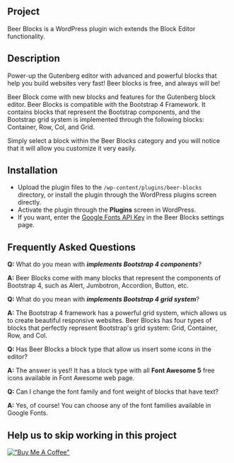 ## Project

Beer Blocks is a WordPress plugin wich extends the Block Editor functionality.

## Description

Power-up the Gutenberg editor with advanced and powerful blocks that help you build websites very fast! Beer blocks is free, and always will be!

Beer Block come with new blocks and features for the Gutenberg block editor. Beer Blocks is compatible with the Bootstrap 4 Framework. It contains blocks that represent the Bootstrap components, and the Bootstrap grid system is implemented through the following blocks: Container, Row, Col, and Grid.

Simply select a block within the Beer Blocks category and you will notice that it will allow you customize it very easily.

## Installation

- Upload the plugin files to the `/wp-content/plugins/beer-blocks` directory, or install the plugin through the WordPress plugins screen directly.
- Activate the plugin through the **Plugins** screen in WordPress.
- If you want, enter the [Google Fonts API Key](https://developers.google.com/fonts/docs/developer_api) in the Beer Blocks settings page.

## Frequently Asked Questions

**Q:** What do you mean with **_implements Bootstrap 4 components_**?

**A:** Beer Blocks come with many blocks that represent the components of Bootstrap 4, such as Alert, Jumbotron, Accordion, Button, etc.

**Q:** What do you mean with **_implements Bootstrap 4 grid system_**?

**A:** The Bootstrap 4 framework has a powerful grid system, which allows us to create beautiful responsive websites. Beer Blocks has four types of blocks that perfectly represent Bootstrap\'s grid system: Grid, Container, Row, and Col.

**Q:** Has Beer Blocks a block type that allow us insert some icons in the editor?

**A:** The answer is yes!! It has a block type with all **Font Awesome 5** free icons available in Font Awesome web page.

**Q:** Can I change the font family and font weight of blocks that have text?

**A:** Yes, of course! You can choose any of the font families available in Google Fonts.

## Help us to skip working in this project

[!["Buy Me A Coffee"](https://www.buymeacoffee.com/assets/img/custom_images/orange_img.png)](https://www.paypal.com/donate?hosted_button_id=8XSCNEV5WA5TU)
